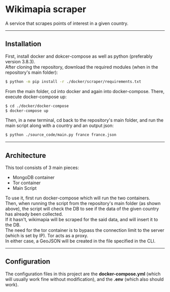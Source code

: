# Wikimapia scraper
A service that scrapes points of interest in a given country.

---
## Installation
First, install docker and dokcer-compose as well as python (preferably version 3.8.3). \
After cloning the repository, download the required modules (when in the repository's main folder):
```bash
$ python -m pip install -r ./docker/scraper/requirements.txt
```
From the main folder, cd into docker and again into docker-compose. There, execute docker-compose up:
```bash
$ cd ./docker/docker-compose
$ docker-compose up
```
Then, in a new terminal, cd back to the repository's main folder, and run the main script along with a country and an output json:
```bash
$ python ./source_code/main.py france france.json
```
---
## Architecture
This tool consists of 3 main pieces:
* MongoDB container
* Tor container
* Main Script

To use it, first run docker-compose which will run the two containers.\
Then, when running the script from the repository's main folder (as shown above), the script will check the DB to see if the data of the given country has already been collected.\
If it hasn't, wikimapia will be scraped for the said data, and will insert it to the DB.\
The need for the tor container is to bypass the connection limit to the server (which is set by IP). Tor acts as a proxy.\
In either case, a GeoJSON will be created in the file specified in the CLI.

---
## Configuration
The configuration files in this project are the __docker-compose.yml__ (which will usually work fine without modification), and the __.env__ (which also should work).




